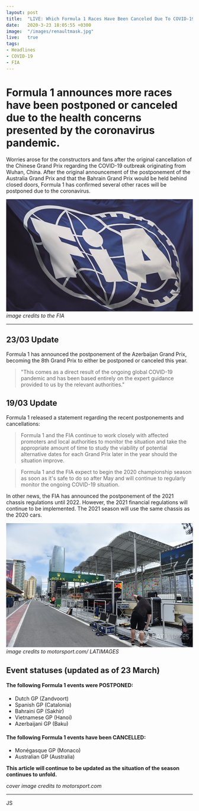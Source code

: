 ```yaml
--- 
layout: post
title:  "LIVE: Which Formula 1 Races Have Been Canceled Due To COVID-19?"
date:   2020-3-23 18:05:55 +0300
image:  "/images/renaultmask.jpg"
live:	true
tags:   
- Headlines
- COVID-19
- FIA
---
```


# Formula 1 announces more races have been postponed or canceled due to the health concerns presented by the coronavirus pandemic.

Worries arose for the constructors and fans after the original cancellation of the Chinese Grand Prix regarding the COVID-19 outbreak
originating from Wuhan, China. After the original announcement of the postponement of the Australia Grand Prix and that the Bahrain Grand Prix would be held behind closed doors,
Formula 1 has confirmed several other races will be postponed due to the coronavirus.

![alt text](https://github.com/Asfalto-Ascari-Group/AsfaltoAscari/blob/gh-pages/images/FIA.jpg?raw=true "FIA Flag")
*image credits to the FIA*

---



23/03  Update 
---

Formula 1 has announced the postponement of the Azerbaijan Grand Prix, becoming the 8th Grand Prix to either be postponed or canceled this year.

> "This comes as a direct result of the ongoing global COVID-19 pandemic and has been based entirely on the expert guidance provided to us by the relevant authorities."


19/03 Update
---

Formula 1 released a statement regarding the recent postponements and cancellations:
> Formula 1 and the FIA continue to work closely with affected promoters and local authorities to monitor the situation and take the appropriate amount of time to study the viability of potential alternative dates for each Grand Prix later in the year should the situation improve.

> Formula 1 and the FIA expect to begin the 2020 championship season as soon as it's safe to do so after May and will continue to regularly monitor the ongoing COVID-19 situation.

In other news, the FIA has announced the postponement of the 2021 chassis regulations until 2022. However, the 2021 financial regulations will continue to be implemented. The 2021 season will use the same chassis as the 2020 cars.

![alt text](https://github.com/Asfalto-Ascari-Group/AsfaltoAscari/blob/gh-pages/images/AZPitLane.jpg?raw=true "Baku City Circuit Pit Lane")
*image credits to motorsport.com/ LATIMAGES*




Event statuses (updated as of 23 March)
---

#### The following Formula 1 events were POSTPONED:

- Dutch GP (Zandvoort)
- Spanish GP (Catalonia)
- Bahraini GP (Sakhir)
- Vietnamese GP (Hanoi)
- Azerbaijani GP (Baku)

#### The following Formula 1 events have been CANCELLED:

- Monégasque GP (Monaco)
- Australian GP (Australia)


**This article will continue to be updated as the situation of the season continues to unfold.**

*cover image credits to motorsport.com*

---

JS
